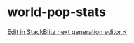 # world-pop-stats

[Edit in StackBlitz next generation editor ⚡️](https://stackblitz.com/~/github.com/Rajibmojumder/world-pop-stats)